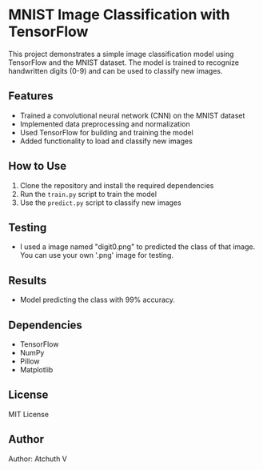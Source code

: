 # MNIST Image Classification with TensorFlow

This project demonstrates a simple image classification model using TensorFlow and the MNIST dataset. The model is trained to recognize handwritten digits (0-9) and can be used to classify new images.


## Features

* Trained a convolutional neural network (CNN) on the MNIST dataset
* Implemented data preprocessing and normalization
* Used TensorFlow for building and training the model
* Added functionality to load and classify new images

## How to Use

1. Clone the repository and install the required dependencies
2. Run the `train.py` script to train the model
3. Use the `predict.py` script to classify new images

## Testing
* I used a image named "digit0.png" to predicted the class of that image. You can use your own '.png' image for testing.

## Results
* Model predicting the class with 99% accuracy.

## Dependencies

* TensorFlow
* NumPy
* Pillow
* Matplotlib

## License

MIT License

## Author

Author: Atchuth V
